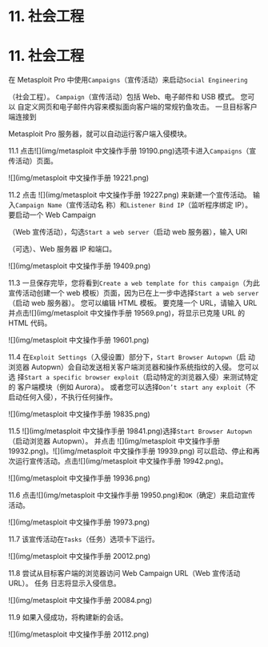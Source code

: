 # 11\. 社会工程

# 11\. 社会工程

在 Metasploit Pro 中使用`Campaigns`（宣传活动）来启动`Social Engineering`

（社会工程）。 `Campaign`（宣传活动）包括 Web、电子邮件和 USB 模式。 您可以 自定义网页和电子邮件内容来模拟面向客户端的常规钓鱼攻击。 一旦目标客户端连接到

Metasploit Pro 服务器，就可以自动运行客户端入侵模块。

11.1 点击![](img/metasploit 中文操作手册 19190.png)选项卡进入`Campaigns`（宣传活动）页面。

![](img/metasploit 中文操作手册 19221.png)

11.2 点击 ![](img/metasploit 中文操作手册 19227.png) 来新建一个宣传活动。 输入`Campaign Name`（宣传活动名 称）和`Listener Bind IP`（监听程序绑定 IP）。 要启动一个 Web Campaign

（Web 宣传活动），勾选`Start a web server`（启动 web 服务器），输入 URI

（可选）、Web 服务器 IP 和端口。

![](img/metasploit 中文操作手册 19409.png)

11.3 一旦保存完毕，您将看到`Create a web template for this campaign`（为此 宣传活动创建一个 web 模板）页面，因为已在上一步中选择`Start a web server`（启动 web 服务器）。 您可以编辑 HTML 模板。 要克隆一个 URL，请输入 URL 并点击![](img/metasploit 中文操作手册 19569.png)，将显示已克隆 URL 的 HTML 代码。

![](img/metasploit 中文操作手册 19601.png)

11.4 在`Exploit Settings`（入侵设置）部分下，`Start Browser Autopwn`（启 动浏览器 Autopwn）会自动发送相关客户端浏览器和操作系统指纹的入侵。 您可以选 择`Start a specific browser exploit`（启动特定的浏览器入侵）来测试特定的 客户端模块（例如 Aurora）。 或者您可以选择`Don’t start any exploit`（不 启动任何入侵），不执行任何操作。

![](img/metasploit 中文操作手册 19835.png)

11.5 ![](img/metasploit 中文操作手册 19841.png)选择`Start Browser Autopwn`（启动浏览器 Autopwn）。 并点击 ![](img/metasploit 中文操作手册 19932.png)。![](img/metasploit 中文操作手册 19939.png) 可以启动、停止和再次运行宣传活动。点击![](img/metasploit 中文操作手册 19942.png)。

![](img/metasploit 中文操作手册 19936.png)

11.6 点击![](img/metasploit 中文操作手册 19950.png)和`OK`（确定）来启动宣传活动。

![](img/metasploit 中文操作手册 19973.png)

11.7 该宣传活动在`Tasks`（任务）选项卡下运行。

![](img/metasploit 中文操作手册 20012.png)

11.8 尝试从目标客户端的浏览器访问 Web Campaign URL（Web 宣传活动 URL）。 任务 日志将显示入侵信息。

![](img/metasploit 中文操作手册 20084.png)

11.9 如果入侵成功，将构建新的会话。

![](img/metasploit 中文操作手册 20112.png)